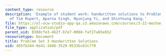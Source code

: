 ```yaml
---
content_type: resource
description: 'Example of student work: handwritten solutions to Problem Set 3. Courtesy
  of Tim Rupert, Aparna Singh, Hyunjung Yi, and ShinYoung Kang.'
file: https://ol-ocw-studio-app-qa.s3.amazonaws.com/courses/3-22-mechanical-behavior-of-materials-spring-2008/d65fb3440e4134d635299533bc63c770_hw3_wiki_prob_c.pdf
file_type: application/pdf
parent_uid: 8388cfe3-4b2f-b7e7-0060-faf27a65e652
resourcetype: Document
title: Problem Set 3 Handwritten Solutions
uid: d65fb344-0e41-34d6-3529-9533bc63c770
---
```

